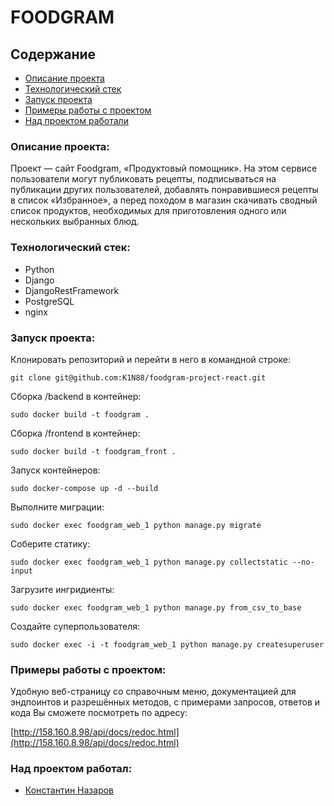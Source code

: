 # FOODGRAM

## Содержание
- [Описание проекта](#Описание-проекта)
- [Технологический стек](#Технологический-стек)
- [Запуск проекта](#Запуск-проекта)
- [Примеры работы с проектом](#Примеры-работы-с-проектом)
- [Над проектом работали](#Над-проектом-работали)

### Описание проекта:

Проект — сайт Foodgram, «Продуктовый помощник».
На этом сервисе пользователи могут публиковать рецепты,
подписываться на публикации других пользователей, 
добавлять понравившиеся рецепты в список «Избранное», 
а перед походом в магазин скачивать сводный список продуктов, 
необходимых для приготовления одного или нескольких выбранных блюд.

### Технологический стек:

- Python
- Django
- DjangoRestFramework
- PostgreSQL
- nginx

### Запуск проекта:

Клонировать репозиторий и перейти в него в командной строке:
```
git clone git@github.com:K1N88/foodgram-project-react.git
```
Сборка /backend в контейнер:
```
sudo docker build -t foodgram .
```
Сборка /frontend в контейнер:
```
sudo docker build -t foodgram_front .
```
Запуск контейнеров:
```
sudo docker-compose up -d --build
```
Выполните миграции:
```
sudo docker exec foodgram_web_1 python manage.py migrate
```
Соберите статику:
```
sudo docker exec foodgram_web_1 python manage.py collectstatic --no-input
```
Загрузите ингридиенты:
```
sudo docker exec foodgram_web_1 python manage.py from_csv_to_base
```
Создайте суперпользователя:
```
sudo docker exec -i -t foodgram_web_1 python manage.py createsuperuser
```

### Примеры работы с проектом:

Удобную веб-страницу со справочным меню, документацией для эндпоинтов и 
разрешённых методов, с примерами запросов, ответов и кода Вы сможете посмотреть 
по адресу:

[http://158.160.8.98/api/docs/redoc.html](http://158.160.8.98/api/docs/redoc.html)

### Над проектом работал:
- [Константин Назаров](https://github.com/K1N88)
